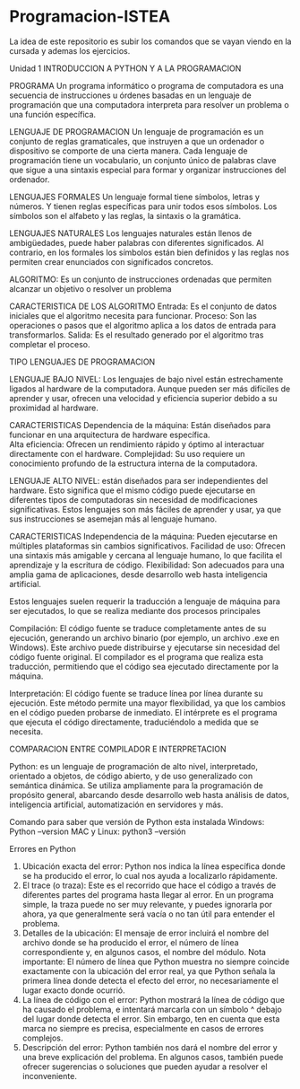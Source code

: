 # Programacion-ISTEA

La idea de este repositorio es subir los comandos que se vayan viendo en la cursada y ademas los ejercicios.

Unidad 1
INTRODUCCION A PYTHON Y A LA PROGRAMACION 

PROGRAMA
Un programa informático o programa de computadora es una secuencia de instrucciones u órdenes basadas en un lenguaje de programación que una computadora interpreta para resolver un problema o una función específica.

LENGUAJE DE PROGRAMACION
Un lenguaje de programación es un conjunto de reglas gramaticales, que instruyen a que un ordenador o dispositivo se comporte de una cierta manera. Cada lenguaje de programación tiene un vocabulario, un conjunto único de palabras clave que sigue a una sintaxis especial para formar y organizar instrucciones del ordenador. 

LENGUAJES FORMALES
Un lenguaje formal tiene símbolos, letras y números. Y tienen reglas específicas para unir todos esos símbolos. Los símbolos son el alfabeto y las reglas, la sintaxis o la gramática. 

LENGUAJES NATURALES
Los lenguajes naturales están llenos de ambigüedades, puede haber palabras con diferentes significados. Al contrario, en los formales los símbolos están bien definidos y las reglas nos permiten crear enunciados con significados concretos. 

ALGORITMO: Es un conjunto de instrucciones ordenadas que permiten alcanzar un objetivo o resolver un problema

CARACTERISTICA DE LOS ALGORITMO
Entrada: Es el conjunto de datos iniciales que el algoritmo necesita para funcionar. 
Proceso: Son las operaciones o pasos que el algoritmo aplica a los datos de entrada para transformarlos. 
Salida: Es el resultado generado por el algoritmo tras completar el proceso.

TIPO LENGUAJES DE PROGRAMACION

LENGUAJE BAJO NIVEL: Los lenguajes de bajo nivel están estrechamente ligados al hardware de la computadora. Aunque pueden ser más difíciles de aprender y usar, ofrecen una velocidad y eficiencia superior debido a su proximidad al hardware.

CARACTERISTICAS
Dependencia de la máquina: Están diseñados para funcionar en una arquitectura de hardware específica.  
Alta eficiencia: Ofrecen un rendimiento rápido y óptimo al interactuar directamente con el hardware. 
Complejidad: Su uso requiere un conocimiento profundo de la estructura interna de la computadora.

LENGUAJE ALTO NIVEL: están diseñados para ser independientes del hardware. Esto significa que el mismo código puede ejecutarse en diferentes tipos de 
computadoras sin necesidad de modificaciones significativas. Estos lenguajes son más fáciles de aprender y usar, ya que sus instrucciones se asemejan más al lenguaje humano. 

CARACTERISTICAS
Independencia de la máquina: Pueden ejecutarse en múltiples plataformas sin cambios significativos. 
Facilidad de uso: Ofrecen una sintaxis más amigable y cercana al lenguaje humano, lo que facilita el aprendizaje y la escritura de código. 
Flexibilidad: Son adecuados para una amplia gama de aplicaciones, desde desarrollo web hasta inteligencia artificial.

Estos lenguajes suelen requerir la traducción a lenguaje de máquina para ser ejecutados, lo que se realiza mediante dos procesos principales

Compilación:  El código fuente se traduce completamente antes de su ejecución, generando un archivo binario (por ejemplo, un archivo .exe en Windows). Este archivo puede distribuirse y ejecutarse sin necesidad del código fuente original. El compilador es el programa que realiza esta traducción, permitiendo que el código sea ejecutado directamente por la máquina. 

Interpretación: El código fuente se traduce línea por línea durante su ejecución. Este método permite una mayor flexibilidad, ya que los cambios en el código pueden probarse de inmediato. El intérprete es el programa que ejecuta el código directamente, traduciéndolo a medida que se necesita.

COMPARACION ENTRE COMPILADOR E INTERPRETACION

Python: es un lenguaje de programación de alto nivel, interpretado, orientado a objetos, de código abierto, y de uso generalizado con semántica dinámica. Se utiliza ampliamente para la programación de propósito general, abarcando desde desarrollo web hasta análisis de datos, inteligencia artificial, automatización en servidores y más.

Comando para saber que versión de Python esta instalada
Windows: Python –version
MAC y Linux: python3 –versión

Errores en Python

1. Ubicación exacta del error: Python nos indica la línea específica donde se ha producido el error, lo cual nos ayuda a localizarlo rápidamente.
2. El trace (o traza): Este es el recorrido que hace el código a través de diferentes partes del programa hasta llegar al error. En un programa simple, la traza puede no ser muy relevante, y puedes ignorarla por ahora, ya que generalmente será vacía o no tan útil para entender el problema. 
3. Detalles de la ubicación: El mensaje de error incluirá el nombre del archivo donde se ha producido el error, el número de línea correspondiente y, en algunos casos, el nombre del módulo. Nota importante: El número de línea que Python muestra no siempre coincide exactamente con la ubicación del error real, ya que Python señala la primera línea donde detecta el efecto del error, no necesariamente el lugar exacto donde ocurrió. 
4. La línea de código con el error: Python mostrará la línea de código que ha causado el problema, e intentará marcarla con un símbolo ^ debajo del lugar donde detecta el error. Sin embargo, ten en cuenta que esta marca no siempre es precisa, especialmente en casos de errores complejos. 
5. Descripción del error: Python también nos dará el nombre del error y una breve explicación del problema. En algunos casos, también puede ofrecer sugerencias o soluciones que pueden ayudar a resolver el inconveniente.

